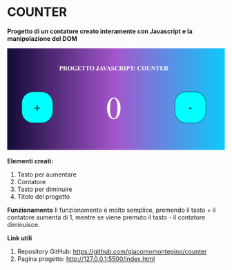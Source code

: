 # COUNTER 

**Progetto di un contatore creato interamente con Javascript e la manipolazione del DOM** 

![Anteprima](https://github.com/giacomomontepino/counter/blob/61576df3e3dc0dd8660022b37785bd8a94b0bf72/Screenshot%202024-04-13%20192634.png) 

**Elementi creati:**
1. Tasto per aumentare
2. Contatore
3. Tasto per diminuire 
4. Titolo del progetto

**Funzionamento**
Il funzionamento è molto semplice, premendo il tasto + il contatore aumenta di 1, mentre se viene premuto il tasto - il contatore diminuisce.

**Link utili**
1. Repository GitHub: https://github.com/giacomomontepino/counter
2. Pagina progetto: http://127.0.0.1:5500/index.html
